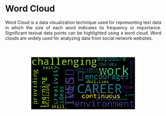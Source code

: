 # Word Cloud
<p align="justify">Word Cloud is a data visualization technique used for representing text data in which the size of each word indicates its frequency or importance. Significant textual data points can be highlighted using a word cloud. Word clouds are widely used for analyzing data from social network websites.
</p>
<br>

<p align = "center">
<kbd><img src="https://github.com/Candida18/Word_Cloud/blob/main/word_cloud.png"></kbd>
</p>

